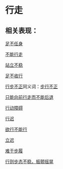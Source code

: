 # 行走

## 相关表现：

[足不任身](https://zuoye.gmzyh.com/search?key=足不任身)
[不能行走](https://zuoye.gmzyh.com/search?key=不能行走)
[站立不稳](https://zuoye.gmzyh.com/search?key=站立不稳)
[足不收行](https://zuoye.gmzyh.com/search?key=足不收行)
[行步不正](https://zuoye.gmzyh.com/search?key=行步不正)同义词：[步行不正](https://zuoye.gmzyh.com/search?key=步行不正)
[只能向前行走而不能后退](https://zuoye.gmzyh.com/search?key=只能向前行走而不能后退)
[行动障碍](https://zuoye.gmzyh.com/search?key=行动障碍)
[行迟](https://zuoye.gmzyh.com/search?key=行迟)
[欲行不能行](https://zuoye.gmzyh.com/search?key=欲行不能行)
[立迟](https://zuoye.gmzyh.com/search?key=立迟)
[难于步履](https://zuoye.gmzyh.com/search?key=难于步履)
[行则步态不稳，振颤摇晃](https://zuoye.gmzyh.com/search?key=行则步态不稳，振颤摇晃)